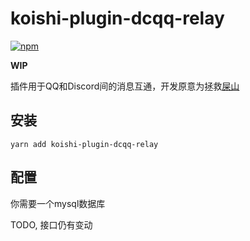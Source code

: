 # koishi-plugin-dcqq-relay

[![npm](https://img.shields.io/npm/v/koishi-plugin-dcqq-relay?style=flat-square)](https://www.npmjs.com/package/koishi-plugin-ink)

**WIP**

插件用于QQ和Discord间的消息互通，开发原意为拯救[屎山](https://github.com/Teahouse-Studios/Discord-QQ-Msg-Relay)

## 安装
```
yarn add koishi-plugin-dcqq-relay
```

## 配置
你需要一个mysql数据库

TODO, 接口仍有变动